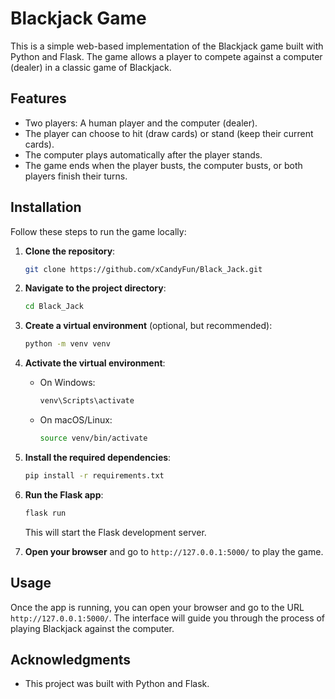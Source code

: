 # Blackjack Game

This is a simple web-based implementation of the Blackjack game built with Python and Flask. The game allows a player to compete against a computer (dealer) in a classic game of Blackjack.

## Features

- Two players: A human player and the computer (dealer).
- The player can choose to hit (draw cards) or stand (keep their current cards).
- The computer plays automatically after the player stands.
- The game ends when the player busts, the computer busts, or both players finish their turns.

## Installation

Follow these steps to run the game locally:

1. **Clone the repository**:
    ```bash
    git clone https://github.com/xCandyFun/Black_Jack.git
    ```

2. **Navigate to the project directory**:
    ```bash
    cd Black_Jack
    ```

3. **Create a virtual environment** (optional, but recommended):
    ```bash
    python -m venv venv
    ```

4. **Activate the virtual environment**:
    - On Windows:
        ```bash
        venv\Scripts\activate
        ```
    - On macOS/Linux:
        ```bash
        source venv/bin/activate
        ```

5. **Install the required dependencies**:
    ```bash
    pip install -r requirements.txt
    ```

6. **Run the Flask app**:
    ```bash
    flask run
    ```

    This will start the Flask development server.

7. **Open your browser** and go to `http://127.0.0.1:5000/` to play the game.

## Usage

Once the app is running, you can open your browser and go to the URL `http://127.0.0.1:5000/`. The interface will guide you through the process of playing Blackjack against the computer.

## Acknowledgments

- This project was built with Python and Flask.